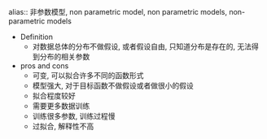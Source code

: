 alias:: 非参数模型, non parametric model, non parametric models, non-parametric models

- Definition
	- 对数据总体的分布不做假设, 或者假设自由, 只知道分布是存在的, 无法得到分布的相关参数
- pros and cons
	- 可变, 可以拟合许多不同的函数形式
	- 模型强大, 对于目标函数不做假设或者做很小的假设
	- 拟合程度较好
	- 需要更多数据训练
	- 训练很多参数, 训练过程慢
	- 过拟合, 解释性不高